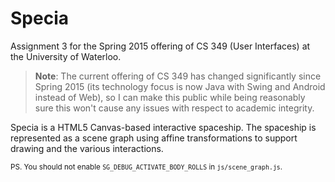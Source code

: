 # Specia

Assignment 3 for the Spring 2015 offering of CS 349 (User Interfaces) at
the University of Waterloo.

> **Note**: The current offering of CS 349 has changed significantly since
> Spring 2015 (its technology focus is now Java with Swing and Android
> instead of Web), so I can make this public while being reasonably sure
> this won't cause any issues with respect to academic integrity.

Specia is a HTML5 Canvas-based interactive spaceship. The spaceship is
represented as a scene graph using affine transformations to support
drawing and the various interactions.

<sub>PS. You should not enable `SG_DEBUG_ACTIVATE_BODY_ROLLS` in
`js/scene_graph.js`.</sub>